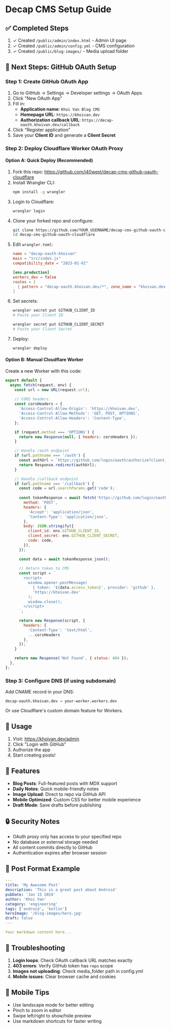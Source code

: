 # Decap CMS Setup Guide

## ✅ Completed Steps
1. ✓ Created `/public/admin/index.html` - Admin UI page
2. ✓ Created `/public/admin/config.yml` - CMS configuration
3. ✓ Created `/public/blog-images/` - Media upload folder

## 🔧 Next Steps: GitHub OAuth Setup

### Step 1: Create GitHub OAuth App
1. Go to GitHub → Settings → Developer settings → OAuth Apps
2. Click "New OAuth App"
3. Fill in:
   - **Application name**: `Khoi Van Blog CMS`
   - **Homepage URL**: `https://khoivan.dev`
   - **Authorization callback URL**: `https://decap-oauth.khoivan.dev/callback`
4. Click "Register application"
5. Save your **Client ID** and generate a **Client Secret**

### Step 2: Deploy Cloudflare Worker OAuth Proxy

#### Option A: Quick Deploy (Recommended)
1. Fork this repo: https://github.com/i40west/decap-cms-github-oauth-cloudflare
2. Install Wrangler CLI:
   ```bash
   npm install -g wrangler
   ```
3. Login to Cloudflare:
   ```bash
   wrangler login
   ```
4. Clone your forked repo and configure:
   ```bash
   git clone https://github.com/YOUR_USERNAME/decap-cms-github-oauth-cloudflare
   cd decap-cms-github-oauth-cloudflare
   ```
5. Edit `wrangler.toml`:
   ```toml
   name = "decap-oauth-khoivan"
   main = "src/index.js"
   compatibility_date = "2023-01-01"
   
   [env.production]
   workers_dev = false
   routes = [
     { pattern = "decap-oauth.khoivan.dev/*", zone_name = "khoivan.dev" }
   ]
   ```
6. Set secrets:
   ```bash
   wrangler secret put GITHUB_CLIENT_ID
   # Paste your Client ID
   
   wrangler secret put GITHUB_CLIENT_SECRET
   # Paste your Client Secret
   ```
7. Deploy:
   ```bash
   wrangler deploy
   ```

#### Option B: Manual Cloudflare Worker
Create a new Worker with this code:

```javascript
export default {
  async fetch(request, env) {
    const url = new URL(request.url);
    
    // CORS headers
    const corsHeaders = {
      'Access-Control-Allow-Origin': 'https://khoivan.dev',
      'Access-Control-Allow-Methods': 'GET, POST, OPTIONS',
      'Access-Control-Allow-Headers': 'Content-Type',
    };

    if (request.method === 'OPTIONS') {
      return new Response(null, { headers: corsHeaders });
    }

    // Handle /auth endpoint
    if (url.pathname === '/auth') {
      const authUrl = `https://github.com/login/oauth/authorize?client_id=${env.GITHUB_CLIENT_ID}&scope=repo,user`;
      return Response.redirect(authUrl);
    }

    // Handle /callback endpoint
    if (url.pathname === '/callback') {
      const code = url.searchParams.get('code');
      
      const tokenResponse = await fetch('https://github.com/login/oauth/access_token', {
        method: 'POST',
        headers: {
          'Accept': 'application/json',
          'Content-Type': 'application/json',
        },
        body: JSON.stringify({
          client_id: env.GITHUB_CLIENT_ID,
          client_secret: env.GITHUB_CLIENT_SECRET,
          code: code,
        }),
      });

      const data = await tokenResponse.json();
      
      // Return token to CMS
      const script = `
        <script>
          window.opener.postMessage(
            { token: '${data.access_token}', provider: 'github' },
            'https://khoivan.dev'
          );
          window.close();
        </script>
      `;
      
      return new Response(script, {
        headers: { 
          'Content-Type': 'text/html',
          ...corsHeaders 
        },
      });
    }

    return new Response('Not Found', { status: 404 });
  },
};
```

### Step 3: Configure DNS (if using subdomain)
Add CNAME record in your DNS:
```
decap-oauth.khoivan.dev → your-worker.workers.dev
```

Or use Cloudflare's custom domain feature for Workers.

## 📱 Usage

1. Visit: https://khoivan.dev/admin
2. Click "Login with GitHub"
3. Authorize the app
4. Start creating posts!

## 🎯 Features

- **Blog Posts**: Full-featured posts with MDX support
- **Daily Notes**: Quick mobile-friendly notes
- **Image Upload**: Direct to repo via GitHub API
- **Mobile Optimized**: Custom CSS for better mobile experience
- **Draft Mode**: Save drafts before publishing

## 🔒 Security Notes

- OAuth proxy only has access to your specified repo
- No database or external storage needed
- All content commits directly to GitHub
- Authentication expires after browser session

## 📝 Post Format Example

```yaml
---
title: 'My Awesome Post'
description: 'This is a great post about Android'
pubDate: 'Jan 15 2024'
author: 'Khoi Van'
category: 'engineering'
tags: ['android', 'kotlin']
heroImage: '/blog-images/hero.jpg'
draft: false
---

Your markdown content here...
```

## 🚀 Troubleshooting

1. **Login loops**: Check OAuth callback URL matches exactly
2. **403 errors**: Verify GitHub token has `repo` scope
3. **Images not uploading**: Check media_folder path in config.yml
4. **Mobile issues**: Clear browser cache and cookies

## 📱 Mobile Tips

- Use landscape mode for better editing
- Pinch to zoom in editor
- Swipe left/right to show/hide preview
- Use markdown shortcuts for faster writing